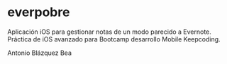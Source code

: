 # everpobre

Aplicación iOS para gestionar notas de un modo parecido a Evernote. 
Práctica de iOS avanzado para Bootcamp desarrollo Mobile Keepcoding.

Antonio Blázquez Bea
